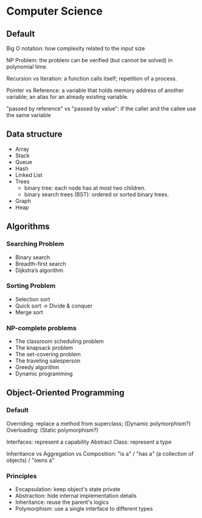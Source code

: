 # Computer Science

## Default
Big O notation: how complexity related to the input size
<!-- Memory/Addressing:  -->
<!-- Reading/Insertion/Deletion -->

NP Problem: the problem can be verified (but cannot be solved) in polynomial time.
<!-- https://en.wikipedia.org/wiki/P_versus_NP_problem#NP-completeness -->
<!-- https://en.wikipedia.org/wiki/NP-completeness -->

Recursion vs Iteration:
a function calls itself;
repetition of a process.

Pointer vs Reference:
a variable that holds memory address of another variable;
an alias for an already existing variable.
<!-- https://www.geeksforgeeks.org/pointers-vs-references-cpp/ -->

"passed by reference" vs "passed by value": if the caller and the callee use the same variable
<!-- https://stackoverflow.com/questions/373419/whats-the-difference-between-passing-by-reference-vs-passing-by-value -->

<!-- multithreading -->

## Data structure
<!-- Different forms of restrictions -->
* Array
* Stack
* Queue
* Hash
* Linked List
* Trees
  * binary tree: each node has at most two children.
  * binary search trees (BST): ordered or sorted binary trees.
* Graph
* Heap


## Algorithms

### Searching Problem
* Binary search
* Breadth-first search
* Dijkstra’s algorithm

### Sorting Problem
* Selection sort
* Quick sort -> Divide & conquer
* Merge sort

<!-- ### Box Problem
* Recursion -->

### NP-complete problems
* The classroom scheduling problem
* The knapsack problem
* The set-covering problem
* The traveling salesperson
* Greedy algorithm
* Dynamic programming

<!-- ### Classification Problem:
k-nearest neighbors -->

## Object-Oriented Programming

### Default

Overriding: replace a method from superclass; (Dynamic polymorphism?)
Overloading: (Static polymorphism?)

Interfaces: represent a capability
Abstract Class: represent a type
<!-- concrete class -->

Inheritance vs Aggregation vs Composition: "is a" / "has a" (a collection of objects) / "owns a"

<!-- Virtual function:  -->



### Principles

* Encapsulation: keep object's state private
* Abstraction: hide internal implementation details
* Inheritance: reuse the parent's logics
* Polymorphism: use a single interface to different types
